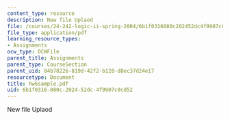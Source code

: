 ```yaml
---
content_type: resource
description: New file Uplaod
file: /courses/24-242-logic-ii-spring-2004/6b1f0316080c202452dc4f9907c0cd52_hw6sample.pdf
file_type: application/pdf
learning_resource_types:
- Assignments
ocw_type: OCWFile
parent_title: Assignments
parent_type: CourseSection
parent_uid: 84b78226-819d-42f2-b120-d8ec37d24e17
resourcetype: Document
title: hw6sample.pdf
uid: 6b1f0316-080c-2024-52dc-4f9907c0cd52
---
```

New file Uplaod

